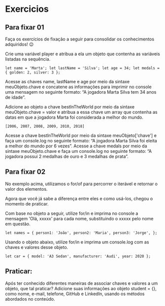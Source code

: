 # Exercicios

## Para fixar 01

Faça os exercícios de fixação a seguir para consolidar os conhecimentos adquiridos! 😉

Crie uma variável player e atribua a ela um objeto que contenha as variáveis listadas na sequência.

``
let name = 'Marta';
let lastName = 'Silva';
let age = 34;
let medals = { golden: 2, silver: 3 };
``

Acesse as chaves name, lastName e age por meio da sintaxe meuObjeto.chave e concatene as informações para imprimir no console uma mensagem no seguinte formato: “A jogadora Marta Silva tem 34 anos de idade”.

Adicione ao objeto a chave bestInTheWorld por meio da sintaxe meuObjeto.chave = valor e atribua a essa chave um array que contenha as datas em que a jogadora Marta foi considerada a melhor do mundo.

``
[2006, 2007, 2008, 2009, 2010, 2018]
``

Acesse a chave bestInTheWorld por meio da sintaxe meuObjeto['chave'] e faça um console.log no seguinte formato: “A jogadora Marta Silva foi eleita a melhor do mundo por 6 vezes”.
Acesse a chave medals por meio da sintaxe meuObjeto.chave e faça um console.log no seguinte formato: “A jogadora possui 2 medalhas de ouro e 3 medalhas de prata”.


## Para fixar 02

No exemplo acima, utilizamos o for/of para percorrer o iterável e retornar o valor dos elementos.

Agora que você já sabe a diferença entre eles e como usá-los, chegou o momento de praticar.

Com base no objeto a seguir, utilize for/in e imprima no console a mensagem 'Olá, xxxxx' para cada nome, substituindo o xxxxx pelo nome em questão.

``
let names = {
  person1: 'João',
  person2: 'Maria',
  person3: 'Jorge',
};
``

Usando o objeto abaixo, utilize for/in e imprima um console.log com as chaves e valores desse objeto.

``
let car = {
  model: 'A3 Sedan',
  manufacturer: 'Audi',
  year: 2020
};
``

## Praticar:

Após ter conhecido diferentes maneiras de associar chaves e valores a um objeto, que tal praticar? Adicione suas informações ao objeto student = {}, como nome, e-mail, telefone, GitHub e LinkedIn, usando os métodos abordados no conteúdo.

